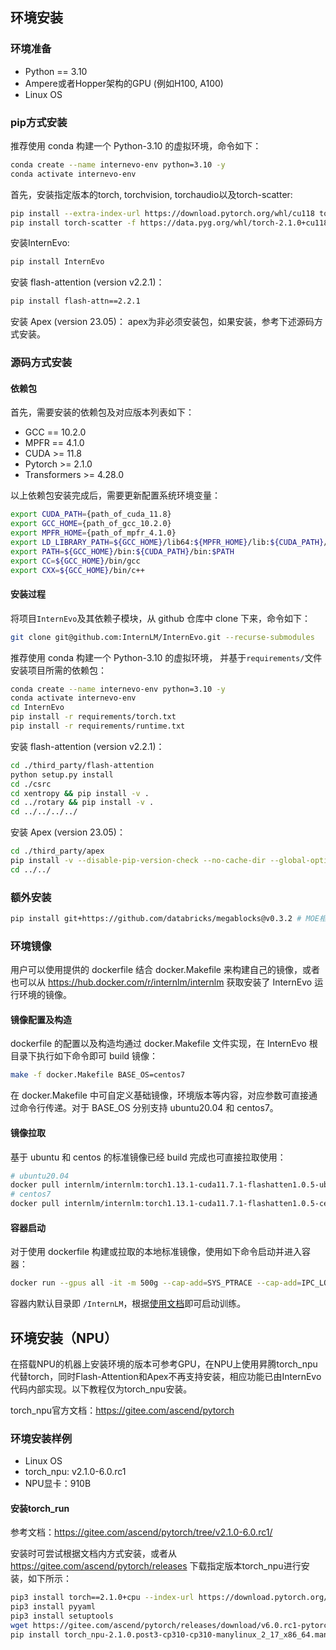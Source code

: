 ## 环境安装
### 环境准备
- Python == 3.10
- Ampere或者Hopper架构的GPU (例如H100, A100)
- Linux OS

### pip方式安装
推荐使用 conda 构建一个 Python-3.10 的虚拟环境，命令如下：
```bash
conda create --name internevo-env python=3.10 -y
conda activate internevo-env
```

首先，安装指定版本的torch, torchvision, torchaudio以及torch-scatter:
```bash
pip install --extra-index-url https://download.pytorch.org/whl/cu118 torch==2.1.0+cu118 torchvision==0.16.0+cu118 torchaudio==2.1.0+cu118
pip install torch-scatter -f https://data.pyg.org/whl/torch-2.1.0+cu118.html
```

安装InternEvo:
```bash
pip install InternEvo
```

安装 flash-attention (version v2.2.1)：
```bash
pip install flash-attn==2.2.1
```

安装 Apex (version 23.05)：
apex为非必须安装包，如果安装，参考下述源码方式安装。

### 源码方式安装
#### 依赖包
首先，需要安装的依赖包及对应版本列表如下：
- GCC == 10.2.0
- MPFR == 4.1.0
- CUDA >= 11.8
- Pytorch >= 2.1.0
- Transformers >= 4.28.0

以上依赖包安装完成后，需要更新配置系统环境变量：
```bash
export CUDA_PATH={path_of_cuda_11.8}
export GCC_HOME={path_of_gcc_10.2.0}
export MPFR_HOME={path_of_mpfr_4.1.0}
export LD_LIBRARY_PATH=${GCC_HOME}/lib64:${MPFR_HOME}/lib:${CUDA_PATH}/lib64:$LD_LIBRARY_PATH
export PATH=${GCC_HOME}/bin:${CUDA_PATH}/bin:$PATH
export CC=${GCC_HOME}/bin/gcc
export CXX=${GCC_HOME}/bin/c++
```

#### 安装过程
将项目`InternEvo`及其依赖子模块，从 github 仓库中 clone 下来，命令如下：
```bash
git clone git@github.com:InternLM/InternEvo.git --recurse-submodules
```

推荐使用 conda 构建一个 Python-3.10 的虚拟环境， 并基于`requirements/`文件安装项目所需的依赖包：
```bash
conda create --name internevo-env python=3.10 -y
conda activate internevo-env
cd InternEvo
pip install -r requirements/torch.txt
pip install -r requirements/runtime.txt
```

安装 flash-attention (version v2.2.1)：
```bash
cd ./third_party/flash-attention
python setup.py install
cd ./csrc
cd xentropy && pip install -v .
cd ../rotary && pip install -v .
cd ../../../../
```

安装 Apex (version 23.05)：
```bash
cd ./third_party/apex
pip install -v --disable-pip-version-check --no-cache-dir --global-option="--cpp_ext" --global-option="--cuda_ext" ./
cd ../../
```

### 额外安装
```bash
pip install git+https://github.com/databricks/megablocks@v0.3.2 # MOE相关
```

### 环境镜像
用户可以使用提供的 dockerfile 结合 docker.Makefile 来构建自己的镜像，或者也可以从 https://hub.docker.com/r/internlm/internlm 获取安装了 InternEvo 运行环境的镜像。

#### 镜像配置及构造
dockerfile 的配置以及构造均通过 docker.Makefile 文件实现，在 InternEvo 根目录下执行如下命令即可 build 镜像：
``` bash
make -f docker.Makefile BASE_OS=centos7
```
在 docker.Makefile 中可自定义基础镜像，环境版本等内容，对应参数可直接通过命令行传递。对于 BASE_OS 分别支持 ubuntu20.04 和 centos7。

#### 镜像拉取
基于 ubuntu 和 centos 的标准镜像已经 build 完成也可直接拉取使用：

```bash
# ubuntu20.04
docker pull internlm/internlm:torch1.13.1-cuda11.7.1-flashatten1.0.5-ubuntu20.04
# centos7
docker pull internlm/internlm:torch1.13.1-cuda11.7.1-flashatten1.0.5-centos7
```

#### 容器启动
对于使用 dockerfile 构建或拉取的本地标准镜像，使用如下命令启动并进入容器：
```bash
docker run --gpus all -it -m 500g --cap-add=SYS_PTRACE --cap-add=IPC_LOCK --shm-size 20g --network=host --name myinternlm internlm/internlm:torch1.13.1-cuda11.7.1-flashatten1.0.5-centos7 bash
```
容器内默认目录即 `/InternLM`，根据[使用文档](./usage.md)即可启动训练。


## 环境安装（NPU）
在搭载NPU的机器上安装环境的版本可参考GPU，在NPU上使用昇腾torch_npu代替torch，同时Flash-Attention和Apex不再支持安装，相应功能已由InternEvo代码内部实现。以下教程仅为torch_npu安装。

torch_npu官方文档：https://gitee.com/ascend/pytorch

### 环境安装样例
- Linux OS
- torch_npu: v2.1.0-6.0.rc1
- NPU显卡：910B


#### 安装torch_run

参考文档：https://gitee.com/ascend/pytorch/tree/v2.1.0-6.0.rc1/

安装时可尝试根据文档内方式安装，或者从 https://gitee.com/ascend/pytorch/releases 下载指定版本torch_npu进行安装，如下所示：

```bash
pip3 install torch==2.1.0+cpu --index-url https://download.pytorch.org/whl/cpu
pip3 install pyyaml
pip3 install setuptools
wget https://gitee.com/ascend/pytorch/releases/download/v6.0.rc1-pytorch2.1.0/torch_npu-2.1.0.post3-cp310-cp310-manylinux_2_17_x86_64.manylinux2014_x86_64.whl
pip install torch_npu-2.1.0.post3-cp310-cp310-manylinux_2_17_x86_64.manylinux2014_x86_64.whl
```
